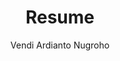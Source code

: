 ---
layout: cv
title: "Resume"
permalink: /cv/
author: "Vendi Ardianto Nugroho"
tagline: "Data & AI Engineer | Bringing Creativity to Research and Development"
email: "vendianugroho[at]gmail[dot]com"
linkedin: "vendianugroho"
github: "ardiantovn"


# Professional Experience
experience:
  - title: "Research Assistant"
    company: "Intelligent Signal Processing Lab, Sejong University, Seoul, South Korea"
    date: "Sep 2023 - Present"
    description:
      - "Developed a GPS-based beam prediction and tracking deep learning model for 
      UAV mmWave communication, **improving** beam prediction **accuracy** 
      through novel data set splitting strategy and GPS data preprocessing."
      - "**Reduced** the **model size** while maintaining the comparable model 
      performance by implementing **model pruning** and **finetuning**."
    skills:
      - "Python"
      - "LaTex"

  - title: "Data Engineer"
    company: "Kompas Gramedia (An Indonesian News Media Company), Jakarta, Indonesia"
    date: "July 2022 - June 2023"
    description:
      - "Developed an **ETL process** using Python, SQL, Apache Airflow, and Bigquery, enabling **efficient data processing** for company stakeholders."
      - "Developed an **article recommendation model** and an **article classifier model** aimed at **increasing reader engagement**."
      - "Deployed machine learning models in Kubernetes, contributing to **improved deployment efficiency** and **system scalability**."
      - "Conducted **research** on GPT, Named Entity Recognition (NER), and topic modelling, **identifying opportunities to enhance** the article recommendation **features**."      
    skills:
      - "Python"
      - "Go Lang"
      - "SQL"
      - "Apache Airflow"
      - "Bigquery"
      - "Kubernetes"
      - "Docker"

  - title: "Data Analyst"
    company: "Big Data Analytics Laboratory, Politics and Government Department, FISIPOL, UGM, Yogyakarta, Indonesia"
    date: "Feb 2019 - June 2022"
    description:
      - "Enabled **comprehensive Twitter and news data analysis** for political science researchers, leading to **more accurate insights** for published studies."
      - "Created **visualizations** of Twitter and news data using Gephi and Tableau, enhancing **reader understanding** of key trends."
      - "Developed a new **Twitter & News Insight Dashboard** using Apache Airflow and Superset, enabling **automatic weekly analysis** capabilities." 
      - "Developed and delivered **training materials** on Twitter & News Data Analysis, **enhancing researchers' data collection, processing, and visualization skills**."
      - "Implemented a **gender prediction model** based on person names, **streamlining demographic analysis** in research studies."
    skills:
      - "Python"
      - "Apache Airflow"
      - "Apache Superset"
      - "Gephi"
      - "Tableau"
      - "SQL"

  - title: "Student Intern"
    company: "PT. Pagilaran (An Indonesian Tea Company), Batang, Indonesia"
    date: "Dec 2018 - Jan 2019"
    description:
      - "**Measured and reported** tea oxidation room temperature and humidity, confirming **compliance with company standards**."
    skills:
      - "Python"
  
  - title: "Assistant Instructor of Digital System Labwork"
    company: "Department of Nuclear Engineering and Engineering Physics, UGM, Yogyakarta, Indonesia"
    date: "Sep 2018 - Nov 2018"
    description:
      - "**Mentored student groups** in digital system lab work, guiding them to **successfully complete their projects**."
    skills:
      - "Arduino"
      - "PSoC Creator IDE"

# Education
education:
  - degree: "Master of Science in Intelligent Mechatronics Engineering"
    institution: "Sejong University, Seoul, South Korea"
    date: "Sep 2023 - Present"
    details:
      - "Specialized in Deep Learning for Wireless Communication"

  - degree: "Bachelor of Science in Engineering Physics"
    institution: "Universitas Gadjah Mada, Yogyakarta, Indonesia"
    date: "Aug 2015 - Aug 2020"
    details:
      - "Specialized in Instumentation Engineering"

# Publications
publications:
  - title: "A Survey of Federated Learning for mmWave Massive MIMO"
    link: "https://ieeexplore.ieee.org/document/10521620"
    organization: "IEEE Internet of Things Journal"
    date: "May 2024"
  - title: "Analysis of Battery Management Algorithms on DC Microgrids"
    link: "https://jurnal.untan.ac.id/index.php/Elkha/article/view/42728"
    organization: "ELKHA"
    date: "April 2021"

# Certifications
certifications:
 - title: "5G for Everyone"
   link: "https://www.coursera.org/account/accomplishments/verify/87GJJPMP4FB5?utm_source=link&utm_medium=certificate&utm_content=cert_image&utm_campaign=sharing_cta&utm_product=course"
   organization: "Qualcomm Wireless Academy"
   date: "January 2024"
 - title: "Automotive Radar"
   link: "https://www.udemy.com/certificate/UC-6b0cecd5-c665-4d00-9884-cd974b60ab96/"
   organization: "Udemy"
   date: "January 2024"
 - title: "Apache Airflow | A Real-Time & Hands-On Course on Airflow"
   link: "https://www.udemy.com/certificate/UC-429244c7-76ee-43ca-ab07-ec38a8f53a69/"
   organization: "Udemy"
   date: "January 2021"
  
---